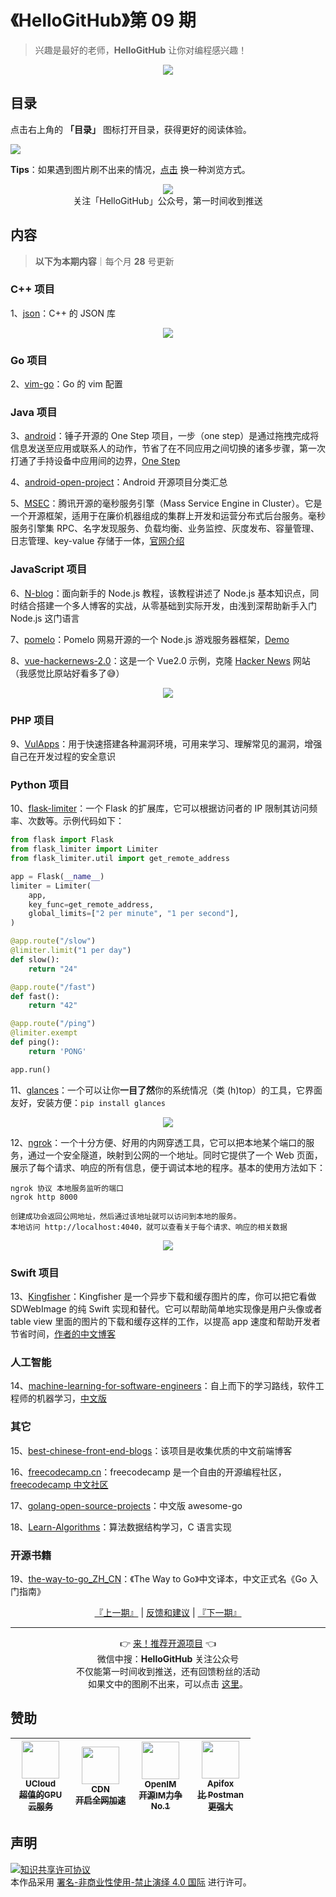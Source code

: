 # 《HelloGitHub》第 09 期
> 兴趣是最好的老师，**HelloGitHub** 让你对编程感兴趣！
<p align="center">
    <img src='https://raw.githubusercontent.com/521xueweihan/img_logo/master/logo/cover.jpg' style="max-width:100%;"></img>
</p>

## 目录

点击右上角的 **「目录」** 图标打开目录，获得更好的阅读体验。

![](https://raw.githubusercontent.com/521xueweihan/img_logo/master/logo/catalog.png)

**Tips**：如果遇到图片刷不出来的情况，[点击](https://hellogithub.com/periodical/volume/09) 换一种浏览方式。

<p align="center">
  <img src="https://raw.githubusercontent.com/521xueweihan/img_logo/master/logo/weixin.png" style="max-width:30%;"></img><br>
关注「HelloGitHub」公众号，第一时间收到推送
</p>

## 内容
> **以下为本期内容**｜每个月 **28** 号更新

### C++ 项目
1、[json](https://hellogithub.com/periodical/statistics/click?target=https://github.com/nlohmann/json)：C++ 的 JSON 库



<p align="center"><img src='https://raw.githubusercontent.com/521xueweihan/img/master/hellogithub/09/11171548.gif' style="max-width:80%; max-height=80%;"></img></p>

### Go 项目
2、[vim-go](https://hellogithub.com/periodical/statistics/click?target=https://github.com/fatih/vim-go)：Go 的 vim 配置


### Java 项目
3、[android](https://hellogithub.com/periodical/statistics/click?target=https://github.com/SmartisanTech/android)：锤子开源的 One Step 项目，一步（one step）是通过拖拽完成将信息发送至应用或联系人的动作，节省了在不同应用之间切换的诸多步骤，第一次打通了手持设备中应用间的边界，[One Step](http://www.smartisan.com/m1/#/os?section=onestep)


4、[android-open-project](https://hellogithub.com/periodical/statistics/click?target=https://github.com/Trinea/android-open-project)：Android 开源项目分类汇总


5、[MSEC](https://hellogithub.com/periodical/statistics/click?target=https://github.com/Tencent/MSEC)：腾讯开源的毫秒服务引擎（Mass Service Engine in Cluster）。它是一个开源框架，适用于在廉价机器组成的集群上开发和运营分布式后台服务。毫秒服务引擎集 RPC、名字发现服务、负载均衡、业务监控、灰度发布、容量管理、日志管理、key-value 存储于一体，[官网介绍](http://haomiao.qq.com/index.html#documents)


### JavaScript 项目
6、[N-blog](https://hellogithub.com/periodical/statistics/click?target=https://github.com/nswbmw/N-blog)：面向新手的 Node.js 教程，该教程讲述了 Node.js 基本知识点，同时结合搭建一个多人博客的实战，从零基础到实际开发，由浅到深帮助新手入门 Node.js 这门语言


7、[pomelo](https://hellogithub.com/periodical/statistics/click?target=https://github.com/NetEase/pomelo)：Pomelo 网易开源的一个 Node.js 游戏服务器框架，[Demo](http://pomelo.netease.com/demo.html)


8、[vue-hackernews-2.0](https://hellogithub.com/periodical/statistics/click?target=https://github.com/vuejs/vue-hackernews-2.0)：这是一个 Vue2.0 示例，克隆 [Hacker News](https://news.ycombinator.com/) 网站（我感觉比原站好看多了😅）



<p align="center"><img src='https://raw.githubusercontent.com/521xueweihan/img/master/hellogithub/09/65052980.png' style="max-width:80%; max-height=80%;"></img></p>

### PHP 项目
9、[VulApps](https://hellogithub.com/periodical/statistics/click?target=https://github.com/Medicean/VulApps)：用于快速搭建各种漏洞环境，可用来学习、理解常见的漏洞，增强自己在开发过程的安全意识


### Python 项目
10、[flask-limiter](https://hellogithub.com/periodical/statistics/click?target=https://github.com/alisaifee/flask-limiter)：一个 Flask 的扩展库，它可以根据访问者的 IP 限制其访问频率、次数等。示例代码如下：
```python
from flask import Flask
from flask_limiter import Limiter
from flask_limiter.util import get_remote_address

app = Flask(__name__)
limiter = Limiter(
    app,
    key_func=get_remote_address,
    global_limits=["2 per minute", "1 per second"],
)

@app.route("/slow")
@limiter.limit("1 per day")
def slow():
    return "24"

@app.route("/fast")
def fast():
    return "42"

@app.route("/ping")
@limiter.exempt
def ping():
    return 'PONG'

app.run()
```


11、[glances](https://hellogithub.com/periodical/statistics/click?target=https://github.com/nicolargo/glances)：一个可以让你**一目了然**你的系统情况（类 (h)top）的工具，它界面友好，安装方便：`pip install glances`



<p align="center"><img src='https://raw.githubusercontent.com/521xueweihan/img/master/hellogithub/09/2909429.png' style="max-width:80%; max-height=80%;"></img></p>

12、[ngrok](https://hellogithub.com/periodical/statistics/click?target=https://github.com/inconshreveable/ngrok)：一个十分方便、好用的内网穿透工具，它可以把本地某个端口的服务，通过一个安全隧道，映射到公网的一个地址。同时它提供了一个 Web 页面，展示了每个请求、响应的所有信息，便于调试本地的程序。基本的使用方法如下：
```
ngrok 协议 本地服务监听的端口
ngrok http 8000

创建成功会返回公网地址，然后通过该地址就可以访问到本地的服务。
本地访问 http://localhost:4040，就可以查看关于每个请求、响应的相关数据
```



<p align="center"><img src='https://raw.githubusercontent.com/521xueweihan/img/master/hellogithub/09/8900723.png' style="max-width:80%; max-height=80%;"></img></p>

### Swift 项目
13、[Kingfisher](https://hellogithub.com/periodical/statistics/click?target=https://github.com/onevcat/Kingfisher)：Kingfisher 是一个异步下载和缓存图片的库，你可以把它看做 SDWebImage 的纯 Swift 实现和替代。它可以帮助简单地实现像是用户头像或者 table view 里面的图片的下载和缓存这样的工作，以提高 app 速度和帮助开发者节省时间，[作者的中文博客](http://project.onevcat.com/)


### 人工智能
14、[machine-learning-for-software-engineers](https://hellogithub.com/periodical/statistics/click?target=https://github.com/ZuzooVn/machine-learning-for-software-engineers)：自上而下的学习路线，软件工程师的机器学习，[中文版](https://github.com/ZuzooVn/machine-learning-for-software-engineers/blob/master/README-zh-CN.md)


### 其它
15、[best-chinese-front-end-blogs](https://hellogithub.com/periodical/statistics/click?target=https://github.com/FrankFang/best-chinese-front-end-blogs)：该项目是收集优质的中文前端博客


16、[freecodecamp.cn](https://hellogithub.com/periodical/statistics/click?target=https://github.com/FreeCodeCampChina/freecodecamp.cn)：freecodecamp 是一个自由的开源编程社区，[freecodecamp 中文社区](https://freecodecamp.cn)


17、[golang-open-source-projects](https://hellogithub.com/periodical/statistics/click?target=https://github.com/hackstoic/golang-open-source-projects)：中文版 awesome-go


18、[Learn-Algorithms](https://hellogithub.com/periodical/statistics/click?target=https://github.com/nonstriater/Learn-Algorithms)：算法数据结构学习，C 语言实现


### 开源书籍
19、[the-way-to-go_ZH_CN](https://hellogithub.com/periodical/statistics/click?target=https://github.com/unknwon/the-way-to-go_ZH_CN)：《The Way to Go》中文译本，中文正式名《Go 入门指南》




<p align="center">
    <a href="https://github.com/521xueweihan/HelloGitHub/blob/master/content/HelloGitHub08.md">『上一期』</a> | <a href='https://github.com/521xueweihan/HelloGitHub/issues/899'>反馈和建议</a> | <a href="https://github.com/521xueweihan/HelloGitHub/blob/master/content/HelloGitHub10.md">『下一期』</a>
</p>

---
<p align="center">
    👉 <a href='https://hellogithub.com/periodical'>来！推荐开源项目</a> 👈<br>
    微信中搜：<strong>HelloGitHub</strong> 关注公众号<br>
    不仅能第一时间收到推送，还有回馈粉丝的活动<br>
    如果文中的图刷不出来，可以点击 <a href='https://hellogithub.com/periodical/volume/09'>这里</a>。
</p>

## 赞助


<table>
  <thead>
    <tr>
      <th align="center" style="width: 80px;">
        <a href="https://www.compshare.cn/?utm_term=logo&utm_campaign=hellogithub&utm_source=otherdsp&utm_medium=display&ytag=logo_hellogithub_otherdsp_display">
          <img src="https://raw.githubusercontent.com/521xueweihan/img_logo/master/logo/ucloud.png" width="60px"><br>
          <sub>UCloud</sub><br>
          <sub>超值的GPU云服务</sub>
        </a>
      </th>
      <th align="center" style="width: 80px;">
        <a href="https://www.upyun.com/?from=hellogithub">
          <img src="https://raw.githubusercontent.com/521xueweihan/img_logo/master/logo/upyun.png" width="60px"><br>
          <sub>CDN</sub><br>
          <sub>开启全网加速</sub>
        </a>
      </th>
      <th align="center" style="width: 80px;">
        <a href="https://github.com/OpenIMSDK/Open-IM-Server">
          <img src="https://raw.githubusercontent.com/521xueweihan/img_logo/master/logo/im.png" width="60px"><br>
          <sub>OpenIM</sub><br>
          <sub>开源IM力争No.1</sub>
        </a>
      </th>
      <th align="center" style="width: 80px;">
        <a href="https://apifox.cn/a103hello">
          <img src="https://raw.githubusercontent.com/521xueweihan/img_logo/master/logo/apifox.png" width="60px"><br>
          <sub>Apifox</sub><br>
          <sub>比 Postman 更强大</sub>
        </a>
      </th>
    </tr>
  </thead>
</table>


## 声明
<a rel="license" href="https://creativecommons.org/licenses/by-nc-nd/4.0/deed.zh"><img alt="知识共享许可协议" style="border-width: 0" src="https://licensebuttons.net/l/by-nc-nd/4.0/88x31.png"></a><br>本作品采用 <a rel="license" href="https://creativecommons.org/licenses/by-nc-nd/4.0/deed.zh">署名-非商业性使用-禁止演绎 4.0 国际</a> 进行许可。
